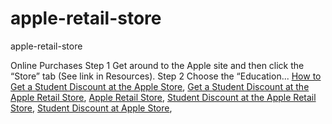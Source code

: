 # apple-retail-store
apple-retail-store

Online Purchases Step 1 Get around to the Apple site and then click the “Store” tab (See link in Resources). Step 2 Choose the “Education...
[How to Get a Student Discount at the Apple Store](https://geekeasier.com/get-student-discount-apple-retail-store/1575/),
[Get a Student Discount at the Apple Retail Store](https://geekeasier.com/get-student-discount-apple-retail-store/1575/),
[Apple Retail Store](https://geekeasier.com/get-student-discount-apple-retail-store/1575/),
[Student Discount at the Apple Retail Store](https://geekeasier.com/get-student-discount-apple-retail-store/1575/),
[Student Discount at Apple Store](https://geekeasier.com/get-student-discount-apple-retail-store/1575/),
